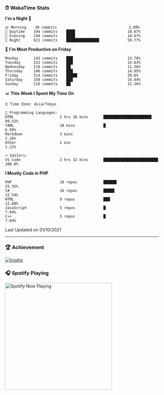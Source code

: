 ### ⏰ WakaTime Stats


<!--START_SECTION:waka-->
**I'm a Night 🦉** 

```text
🌞 Morning    30 commits                                 2.89% 
🌆 Daytime    194 commits    ████                        18.67% 
🌃 Evening    194 commits    ████                        18.67% 
🌙 Night      621 commits    ███████████████             59.77%

```
📅 **I'm Most Productive on Friday** 

```text
Monday       143 commits    ███                         13.76% 
Tuesday      152 commits    ███                         14.63% 
Wednesday    118 commits    ██                          11.36% 
Thursday     146 commits    ███                         14.05% 
Friday       214 commits    █████                       20.6% 
Saturday     150 commits    ███                         14.44% 
Sunday       116 commits    ██                          11.16%

```


📊 **This Week I Spent My Time On** 

```text
⌚︎ Time Zone: Asia/Tokyo

💬 Programming Languages: 
HTML                     2 hrs 16 mins       ██████████████████████      89.52% 
YAML                     10 mins             █                           6.99% 
Markdown                 3 mins                                          2.26% 
Other                    1 min                                           1.22%

🔥 Editors: 
VS Code                  2 hrs 32 mins       █████████████████████████   100.0%

```

**I Mostly Code in PHP** 

```text
PHP                      18 repos            ██████                      25.35% 
C#                       16 repos            █████                       22.54% 
HTML                     9 repos             ███                         12.68% 
JavaScript               5 repos             █                           7.04% 
C++                      5 repos             █                           7.04%

```



 Last Updated on 01/10/2021
<!--END_SECTION:waka-->

---

### 🏆 Achievement

[![trophy](https://github-profile-trophy.vercel.app/?username=Slime-hatena&theme=flat&no-bg=true&no-frame=true&column=8)](https://github.com/ryo-ma/github-profile-trophy)

### 🎧 Spotify Playing

[<img src="https://spotify-now-playing-slime-hatena.vercel.app/api/spotify-playing" alt="Spotify Now Playing" width="350" />](https://open.spotify.com/user/slime_hatena)

<!--
**Slime-hatena/Slime-hatena** is a ✨ _special_ ✨ repository because its `README.md` (this file) appears on your GitHub profile.

Here are some ideas to get you started:

- 🔭 I’m currently working on ...
- 🌱 I’m currently learning ...
- 👯 I’m looking to collaborate on ...
- 🤔 I’m looking for help with ...
- 💬 Ask me about ...
- 📫 How to reach me: ...
- 😄 Pronouns: ...
- ⚡ Fun fact: ...
-->
